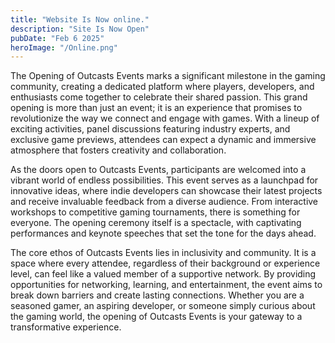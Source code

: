 ```yaml
---
title: "Website Is Now online."
description: "Site Is Now Open"
pubDate: "Feb 6 2025"
heroImage: "/Online.png"
---
```


The Opening of Outcasts Events marks a significant milestone in the gaming community, creating a dedicated platform where players, developers, and enthusiasts come together to celebrate their shared passion. This grand opening is more than just an event; it is an experience that promises to revolutionize the way we connect and engage with games. With a lineup of exciting activities, panel discussions featuring industry experts, and exclusive game previews, attendees can expect a dynamic and immersive atmosphere that fosters creativity and collaboration.

As the doors open to Outcasts Events, participants are welcomed into a vibrant world of endless possibilities. This event serves as a launchpad for innovative ideas, where indie developers can showcase their latest projects and receive invaluable feedback from a diverse audience. From interactive workshops to competitive gaming tournaments, there is something for everyone. The opening ceremony itself is a spectacle, with captivating performances and keynote speeches that set the tone for the days ahead.

The core ethos of Outcasts Events lies in inclusivity and community. It is a space where every attendee, regardless of their background or experience level, can feel like a valued member of a supportive network. By providing opportunities for networking, learning, and entertainment, the event aims to break down barriers and create lasting connections. Whether you are a seasoned gamer, an aspiring developer, or someone simply curious about the gaming world, the opening of Outcasts Events is your gateway to a transformative experience.
